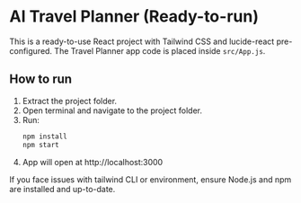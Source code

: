 # AI Travel Planner (Ready-to-run)

This is a ready-to-use React project with Tailwind CSS and lucide-react pre-configured.
The Travel Planner app code is placed inside `src/App.js`.

## How to run

1. Extract the project folder.
2. Open terminal and navigate to the project folder.
3. Run:
   ```bash
   npm install
   npm start
   ```
4. App will open at http://localhost:3000

If you face issues with tailwind CLI or environment, ensure Node.js and npm are installed and up-to-date.
